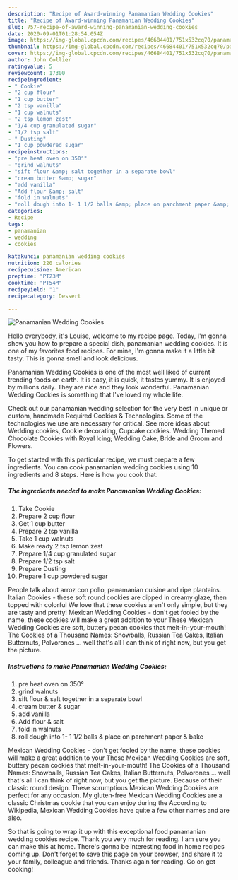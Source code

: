 ```yaml
---
description: "Recipe of Award-winning Panamanian Wedding Cookies"
title: "Recipe of Award-winning Panamanian Wedding Cookies"
slug: 757-recipe-of-award-winning-panamanian-wedding-cookies
date: 2020-09-01T01:28:54.054Z
image: https://img-global.cpcdn.com/recipes/46684401/751x532cq70/panamanian-wedding-cookies-recipe-main-photo.jpg
thumbnail: https://img-global.cpcdn.com/recipes/46684401/751x532cq70/panamanian-wedding-cookies-recipe-main-photo.jpg
cover: https://img-global.cpcdn.com/recipes/46684401/751x532cq70/panamanian-wedding-cookies-recipe-main-photo.jpg
author: John Collier
ratingvalue: 5
reviewcount: 17300
recipeingredient:
- " Cookie"
- "2 cup flour"
- "1 cup butter"
- "2 tsp vanilla"
- "1 cup walnuts"
- "2 tsp lemon zest"
- "1/4 cup granulated sugar"
- "1/2 tsp salt"
- " Dusting"
- "1 cup powdered sugar"
recipeinstructions:
- "pre heat oven on 350°"
- "grind walnuts"
- "sift flour &amp; salt together in a separate bowl"
- "cream butter &amp; sugar"
- "add vanilla"
- "Add flour &amp; salt"
- "fold in walnuts"
- "roll dough into 1- 1 1/2 balls &amp; place on parchment paper &amp; bake"
categories:
- Recipe
tags:
- panamanian
- wedding
- cookies

katakunci: panamanian wedding cookies 
nutrition: 220 calories
recipecuisine: American
preptime: "PT23M"
cooktime: "PT54M"
recipeyield: "1"
recipecategory: Dessert

---
```



![Panamanian Wedding Cookies](https://img-global.cpcdn.com/recipes/46684401/751x532cq70/panamanian-wedding-cookies-recipe-main-photo.jpg)

Hello everybody, it's Louise, welcome to my recipe page. Today, I'm gonna show you how to prepare a special dish, panamanian wedding cookies. It is one of my favorites food recipes. For mine, I'm gonna make it a little bit tasty. This is gonna smell and look delicious.

Panamanian Wedding Cookies is one of the most well liked of current trending foods on earth. It is easy, it is quick, it tastes yummy. It is enjoyed by millions daily. They are nice and they look wonderful. Panamanian Wedding Cookies is something that I've loved my whole life.

Check out our panamanian wedding selection for the very best in unique or custom, handmade Required Cookies &amp; Technologies. Some of the technologies we use are necessary for critical. See more ideas about Wedding cookies, Cookie decorating, Cupcake cookies. Wedding Themed Chocolate Cookies with Royal Icing; Wedding Cake, Bride and Groom and Flowers.


To get started with this particular recipe, we must prepare a few ingredients. You can cook panamanian wedding cookies using 10 ingredients and 8 steps. Here is how you cook that.

<!--inarticleads1-->

##### The ingredients needed to make Panamanian Wedding Cookies:

1. Take  Cookie
1. Prepare 2 cup flour
1. Get 1 cup butter
1. Prepare 2 tsp vanilla
1. Take 1 cup walnuts
1. Make ready 2 tsp lemon zest
1. Prepare 1/4 cup granulated sugar
1. Prepare 1/2 tsp salt
1. Prepare  Dusting
1. Prepare 1 cup powdered sugar


People talk about arroz con pollo, panamanian cuisine and ripe plantains. Italian Cookies - these soft round cookies are dipped in creamy glaze, then topped with colorful We love that these cookies aren&#39;t only simple, but they are tasty and pretty! Mexican Wedding Cookies - don&#39;t get fooled by the name, these cookies will make a great addition to your These Mexican Wedding Cookies are soft, buttery pecan cookies that melt-in-your-mouth! The Cookies of a Thousand Names: Snowballs, Russian Tea Cakes, Italian Butternuts, Polvorones … well that&#39;s all I can think of right now, but you get the picture. 

<!--inarticleads2-->

##### Instructions to make Panamanian Wedding Cookies:

1. pre heat oven on 350°
1. grind walnuts
1. sift flour &amp; salt together in a separate bowl
1. cream butter &amp; sugar
1. add vanilla
1. Add flour &amp; salt
1. fold in walnuts
1. roll dough into 1- 1 1/2 balls &amp; place on parchment paper &amp; bake


Mexican Wedding Cookies - don&#39;t get fooled by the name, these cookies will make a great addition to your These Mexican Wedding Cookies are soft, buttery pecan cookies that melt-in-your-mouth! The Cookies of a Thousand Names: Snowballs, Russian Tea Cakes, Italian Butternuts, Polvorones … well that&#39;s all I can think of right now, but you get the picture. Because of their classic round design. These scrumptious Mexican Wedding Cookies are perfect for any occasion. My gluten-free Mexican Wedding Cookies are a classic Christmas cookie that you can enjoy during the According to Wikipedia, Mexican Wedding Cookies have quite a few other names and are also. 

So that is going to wrap it up with this exceptional food panamanian wedding cookies recipe. Thank you very much for reading. I am sure you can make this at home. There's gonna be interesting food in home recipes coming up. Don't forget to save this page on your browser, and share it to your family, colleague and friends. Thanks again for reading. Go on get cooking!
